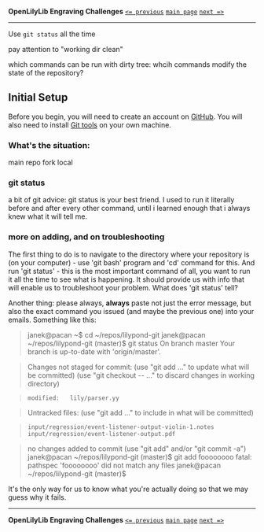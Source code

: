 **OpenLilyLib Engraving Challenges**
[`<= previous`](3-setup.md)
[`main page`](http://github.com/engraving-challenges/main/)
[`next =>`](5-editing-workflow.md)

-------------------------------------------

Use `git status` all the time

pay attention to "working dir clean"

which commands can be run with dirty tree:
whcih commands modify the state of the repository?

## Initial Setup

Before you begin, you will need to create an account on [GitHub](https://github.com).  You will also need to install [Git tools](http://git-scm.com/downloads) on your own machine.


### What's the situation:


main repo
fork
local


### git status

a bit of git advice: git status is your best friend.  I used to run it literally before and after every other command, until i learned enough that i always knew what it will tell me.


### more on adding, and on troubleshooting

The first thing to do is to navigate to the directory where your repository is (on your computer) - use 'git bash' program and 'cd' command for this.  And run 'git status' - this is the most important command of all, you want to run it all the time to see what is happening.  It should provide us with info that will enable us to troubleshoot your problem.  What does 'git status' tell?

Another thing: please always, **always** paste not just the error message, but also the exact command you issued (and maybe the previous one) into your emails.  Something like this:

> janek@pacan ~$
> cd ~/repos/lilypond-git
> janek@pacan ~/repos/lilypond-git (master)$
> git status
> On branch master
> Your branch is up-to-date with 'origin/master'.

> Changes not staged for commit:
>   (use "git add <file>..." to update what will be committed)
>   (use "git checkout -- <file>..." to discard changes in working directory)

>     modified:   lily/parser.yy

> Untracked files:
>   (use "git add <file>..." to include in what will be committed)

>     input/regression/event-listener-output-violin-1.notes
>     input/regression/event-listener-output.pdf

> no changes added to commit (use "git add" and/or "git commit -a")
> janek@pacan ~/repos/lilypond-git (master)$
> git add foooooooo
> fatal: pathspec 'foooooooo' did not match any files
> janek@pacan ~/repos/lilypond-git (master)$

It's the only way for us to know what you're actually doing so that we may guess why it fails.


-------------------------------------------
**OpenLilyLib Engraving Challenges**
[`<= previous`](3-setup.md)
[`main page`](http://github.com/engraving-challenges/main/)
[`next =>`](5-editing-workflow.md)
